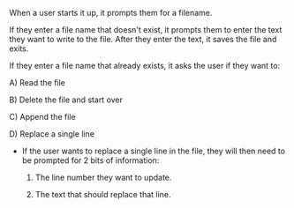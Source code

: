 When a user starts it up, it prompts them for a filename.

If they enter a file name that doesn't exist, it prompts them to enter the text they want to write to the file. After they enter the text, it saves the file and exits.

If they enter a file name that already exists, it asks the user if they want to:

A) Read the file

B) Delete the file and start over

C) Append the file

D) Replace a single line

  - If the user wants to replace a single line in the file, they will then need to be prompted for 2 bits of information:

      1) The line number they want to update.

      2) The text that should replace that line.
